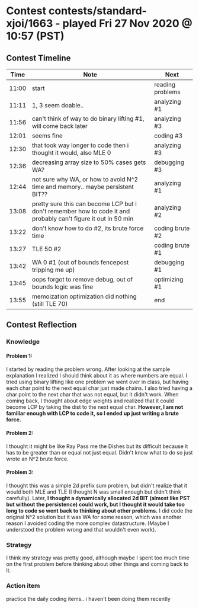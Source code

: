 # Contest contests/standard-xjoi/1663 - played Fri 27 Nov 2020 @ 10:57 (PST)

## Contest Timeline

| Time | Note | Next |
|----|----|----|
11:00 | start | reading problems
11:11 | 1, 3 seem doable.. | analyzing #1
11:56 | can't think of way to do binary lifting #1, will come back later | analyzing #3
12:01 | seems fine | coding #3
12:30 | that took way longer to code then i thought it would, also MLE 0 | analyzing #3
12:36 | decreasing array size to 50% cases gets WA? | debugging #3
12:44 | not sure why WA, or how to avoid N^2 time and memory.. maybe persistent BIT?? | analyzing #1
13:08 | pretty sure this can become LCP but i don't remember how to code it and probably can't figure it out in 50 min | analyzing #2
13:22 | don't know how to do #2, its brute force time | coding brute #2
13:27 | TLE 50 #2 | coding brute #1
13:42 | WA 0 #1 (out of bounds fencepost tripping me up) | debugging #1
13:45 | oops forgot to remove debug, out of bounds logic was fine | optimizing #1
13:55 | memoization optimization did nothing (still TLE 70) | end

## Contest Reflection

### Knowledge

#### Problem 1:

I started by reading the problem wrong. After looking at the sample explanation I realized I should think about it as where numbers are equal. I tried using binary lifting like one problem we went over in class, but having each char point to the next equal char just made chains. I also tried having a char point to the next char that was not equal, but it didn't work. When coming back, I thought about edge weights and realized that it could become LCP by taking the dist to the next equal char. **However, I am not familiar enough with LCP to code it, so I ended up just writing a brute force.**

#### Problem 2:

I thought it might be like Ray Pass me the Dishes but its difficult because it has to be greater than or equal not just equal. Didn't know what to do so just wrote an N^2 brute force.

#### Problem 3:

I thought this was a simple 2d prefix sum problem, but didn't realize that it would both MLE and TLE (I thought N was small enough but didn't think carefully). Later, **I thought a dynamically allocated 2d BIT (almost like PST but without the persistence) could work, but I thought it would take too long to code so went back to thinking about other problems.**
I did code the original N^2 solution but it was WA for some reason, which was another reason I avoided coding the more complex datastructure. (Maybe I understood the problem wrong and that wouldn't even work).

### Strategy
I think my strategy was pretty good, although maybe I spent too much time on the first problem before thinking about other things and coming back to it.

### Action item
practice the daily coding items.. i haven't been doing them recently
